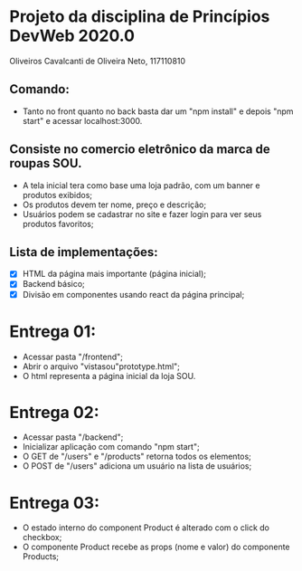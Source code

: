 # Projeto da disciplina de Princípios DevWeb 2020.0
Oliveiros Cavalcanti de Oliveira Neto, 117110810

## Comando:
- Tanto no front quanto no back basta dar um "npm install" e depois "npm start" e acessar localhost:3000.

## Consiste no comercio eletrônico da marca de roupas SOU.
- A tela inicial tera como base uma loja padrão, com um banner e produtos exibidos;
- Os produtos devem ter nome, preço e descrição;
- Usuários podem se cadastrar no site e fazer login para ver seus produtos favoritos;

## Lista de implementações:

- [x] HTML da página mais importante (página inicial);
- [x] Backend básico;
- [x] Divisão em componentes usando react da página principal;

# Entrega 01:
- Acessar pasta "/frontend";
- Abrir o arquivo "vistasou"prototype.html";
- O html representa a página inicial da loja SOU.

# Entrega 02:
- Acessar pasta "/backend";
- Inicializar aplicação com comando "npm start";
- O GET de "/users" e "/products" retorna todos os elementos;
- O POST de "/users" adiciona um usuário na lista de usuários;

# Entrega 03:
- O estado interno do component Product é alterado com o click do checkbox;
- O componente Product recebe as props (nome e valor) do componente Products;
